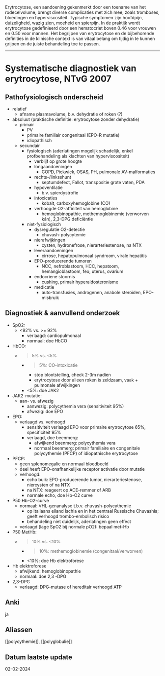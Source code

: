 Erytrocytose, een aandoening gekenmerkt door een toename van het rodecelvolume, brengt diverse complicaties met zich mee, zoals tromboses, bloedingen en hyperviscositeit. Typische symptomen zijn hoofdpijn, duizeligheid, wazig zien, moeheid en spierpijn. In de praktijk wordt erytrocytose gedefinieerd door een hematocriet boven 0.46 voor vrouwen en 0.50 voor mannen. Het begrijpen van erytrocytose en de bijbehorende definities in de klinische context is van vitaal belang om tijdig in te kunnen grijpen en de juiste behandeling toe te passen.
___
# Systematische diagnostiek van erytrocytose, NTvG 2007
## Pathofysiologisch onderscheid
- relatief
	- afname plasmavolume, b.v. dehydratie of roken (?)
- absoluut (praktische definitie: erytrocytose zonder dehydratie)
	- primair
		- PV
		- primaire familiair congenitaal (EPO-R mutatie)
		- idiopathisch
	- secundair
		- fysiologisch (aderlatingen mogelijk schadelijk, enkel profbehandeling als klachten van hyperviscositeit)
			- verblijf op grote hoogte
			- longaandoeningen
				- COPD, Pickwick, OSAS, PH, pulmonale AV-malformaties
			- rechts-/linksshunt
				- septumdefect, Fallot, transpositie grote vaten, PDA
			- hypoventilatie
				- b.v. spierdystrofie
			- intoxicaties
				- kobalt, carboxyhemoglobine (CO)
			- verhoogde O2-affiniteit van hemoglobine
				- hemoglobinopathie, methemoglobinemie (verworven kán), 2,3-DPG deficiëntie
		- niet-fysiologisch
			- dysregulatie O2-detectie
				- chuvash-polycytemie
			- nierafwijkingen
				- cysten, hydronefrose, nierarteriestenose, na NTX
			- leveraandoeningen
				- cirrose, hepatopulmonaal syndroom, virale hepatitis
			- EPO-producerende tumoren
				- NCC, nefroblastoom, HCC, hepatoom, hemangioblastoom, feo, uterus, ovarium
			- endocriene stoornis
				- cushing, primair hyperaldosteronisme
			- medicatie
				- auto-transfusies, androgenen, anabole steroïden, EPO-misbruik
## Diagnostiek & aanvullend onderzoek
- SpO2:
    - <92% vs. >= 92%
        - verlaagd: cardiopulmonaal
        - normaal: doe HbCO
- HbCO:
    - > 5% vs. <5%
        - > 5%: CO-intoxicatie
            - stop blootstelling, check 2-3m nadien
            - erytrocytose door alleen roken is zeldzaam, vaak + pulmonale afwijkingen
        - <5%: doe JAK2
- JAK2-mutatie:
    - aan- vs. afwezig
        - aanwezig: polycythemia vera (sensitiviteit 95%)
        - afwezig: doe EPO
- EPO:
    - verlaagd vs. verhoogd
        - sensitiviteit verlaagd EPO voor primaire erytrocytose 65%, specificiteit 95%
        - verlaagd, doe beenmerg:
            - afwijkend beenmerg: polycythemia vera
            - normaal beenmerg: primair familiaire en congenitale polycythemie (PFCP) of idiopathische erytrocytose
- PFCP:
    - geen splenomegalie en normaal bloedbeeld
    - deel heeft EPO-onafhankelijke receptor activatie door mutatie
    - verhoogd:
        - echo buik: EPO-producerende tumor, nierarteriestenose, niercysten of na NTX
        - na NTX: reageert op ACE-remmer of ARB
        - normale echo, doe Hb-O2 curve
- P50 Hb-O2-curve
    - normaal: VHL-genanalyse t.b.v. chuvash-polycythemie
        - op Italiaans eiland Ischia en in het centraal Russische Chuvashia; geeft verhoogd trombo-embolisch risico
        - behandeling niet duidelijk, aderlatingen geen effect
    - verlaagd (lage SpO2 bij normale pO2): bepaal met-Hb
- P50 MetHb:
    - > 10% vs. <10%
        - > 10%: methemoglobinemie (congenitaal/verworven)
        - <10%: doe Hb elektroforese
- Hb elektroforese
    - afwijkend: hemoglobinopathie
    - normaal: doe 2,3 -DPG
- 2,3-DPG
    - verlaagd: DPG-mutase of hereditair verhoogd ATP
## Anki
ja
## Aliassen
[[polycythemie]], [[polyglobulie]]
## Datum laatste update
02-02-2024